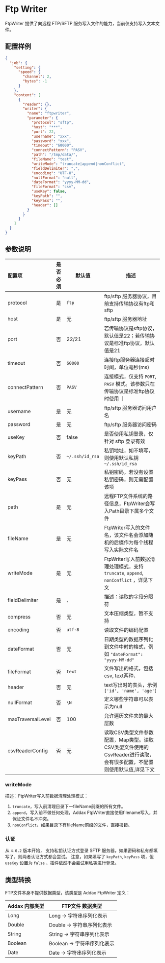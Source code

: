 # Ftp Writer

FtpWriter 提供了向远程 FTP/SFTP 服务写入文件的能力，当前仅支持写入文本文件。

## 配置样例

```json
{
  "job": {
    "setting": {
      "speed": {
        "channel": 2,
        "bytes": -1
      }
    },
    "content": [
      {
        "reader": {},
        "writer": {
          "name": "ftpwriter",
          "parameter": {
            "protocol": "sftp",
            "host": "***",
            "port": 22,
            "username": "xxx",
            "password": "xxx",
            "timeout": "60000",
            "connectPattern": "PASV",
            "path": "/tmp/data/",
            "fileName": "test",
            "writeMode": "truncate|append|nonConflict",
            "fieldDelimiter": ",",
            "encoding": "UTF-8",
            "nullFormat": "null",
            "dateFormat": "yyyy-MM-dd",
            "fileFormat": "csv",
            "useKey": false,
            "keyPath": "",
            "keyPass": "",
            "header": []
          }
        }
      }
    ]
  }
}
```

## 参数说明

| 配置项            | 是否必须 | 默认值 | 描述                                                                                                                |
| :---------------- | :------: | ------ | ------------------------------------------------------------------------------------------------------------------- |
| protocol          |    是    | `ftp`     | ftp/sftp 服务器协议，目前支持传输协议有ftp和sftp                                                                          |
| host              |    是    | 无     | ftp/sftp 服务器地址                                                                                                       |
| port              |    否    | 22/21  | 若传输协议是sftp协议，默认值是22；若传输协议是标准ftp协议，默认值是21                                               |
| timeout           |    否    | `60000`  | 连接ftp服务器连接超时时间，单位毫秒(ms)                                                                             |
| connectPattern    |    否    | `PASV`   | 连接模式，仅支持 `PORT`, `PASV` 模式。该参数只在传输协议是标准ftp协议时使用 ｜                                      |
| username          |    是    | 无     | ftp/sftp 服务器访问用户名                                                                                                 |
| password          |    是    | 无     | ftp/sftp 服务器访问密码                                                                                                   |
| useKey            |    否    | false  | 是否使用私钥登录，仅针对 sftp 登录有效 |
| keyPath           |    否    | `~/.ssh/id_rsa`  | 私钥地址，如不填写，则使用默认私钥 `~/.ssh/id_rsa` |
| keyPass           |    否    | 无  | 私钥密码，若没有设置私钥密码，则无需配置该项 |
| path              |    是    | 无     | 远程FTP文件系统的路径信息，FtpWriter会写入Path目录下属多个文件                                                      |
| fileName          |    是    | 无     | FtpWriter写入的文件名，该文件名会添加随机的后缀作为每个线程写入实际文件名                                           |
| writeMode         |    是    | 无     | FtpWriter写入前数据清理处理模式，支持 `truncate`, `append`, `nonConflict` ，详见下文                                |
| fieldDelimiter    |    是    | `,`    | 描述：读取的字段分隔符                                                                                              |
| compress          |    否    | 无     | 文本压缩类型，暂不支持                                                                                              |
| encoding          |    否    | `utf-8`  | 读取文件的编码配置                                                                                                  |
| dateFormat        |    否    | 无     | 日期类型的数据序列化到文件中时的格式，例如 `"dateFormat": "yyyy-MM-dd"`                                             |
| fileFormat        |    否    | `text`   | 文件写出的格式，包括csv, text两种，                                                                                 |
| header            |    否    | 无     | text写出时的表头，示例 `['id', 'name', 'age']`                                                                      |
| nullFormat        |    否    | `\N`   | 定义哪些字符串可以表示为null                                                                                        |
| maxTraversalLevel |    否    | 100    | 允许遍历文件夹的最大层数                                                                                            |
| csvReaderConfig   |    否    | 无     | 读取CSV类型文件参数配置，Map类型。读取CSV类型文件使用的CsvReader进行读取，会有很多配置，不配置则使用默认值,详见下文 |

### writeMode

描述：FtpWriter写入前数据清理处理模式：

1. `truncate`，写入前清理目录下一fileName前缀的所有文件。
2. `append`，写入前不做任何处理，Addax FtpWriter直接使用filename写入，并保证文件名不冲突。
3. `nonConflict`，如果目录下有fileName前缀的文件，直接报错。

###  认证

从 `4.0.2` 版本开始， 支持私钥认证方式登录 SFTP 服务器，如果密码和私有都填写了，则两者认证方式都会尝试。
注意，如果填写了 `keyPath`, `keyPass` 项，但 `useKey` 设置为 `false` ，插件依然不会尝试用私钥进行登录。

## 类型转换

FTP文件本身不提供数据类型，该类型是 Addax FtpWriter 定义：

| Addax 内部类型 | FTP文件 数据类型            |
| -------------- | --------------------------- |
| Long           | Long -> 字符串序列化表示    |
| Double         | Double -> 字符串序列化表示  |
| String         | String -> 字符串序列化表示  |
| Boolean        | Boolean -> 字符串序列化表示 |
| Date           | Date -> 字符串序列化表示    |
